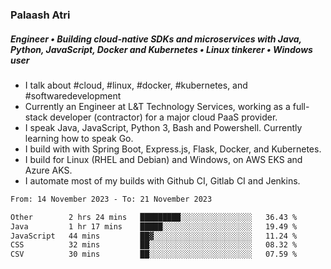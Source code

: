 ### Palaash Atri

##### Engineer • Building cloud-native SDKs and microservices with Java, Python, JavaScript, Docker and Kubernetes • Linux tinkerer • Windows user

- I talk about #cloud, #linux, #docker, #kubernetes, and #softwaredevelopment
- Currently an Engineer at L&T Technology Services, working as a full-stack developer (contractor) for a major cloud PaaS provider.
- I speak Java, JavaScript, Python 3, Bash and Powershell. Currently learning how to speak Go.
- I build with with Spring Boot, Express.js, Flask, Docker, and Kubernetes.
- I build for Linux (RHEL and Debian) and Windows, on AWS EKS and Azure AKS.
- I automate most of my builds with Github CI, Gitlab CI and Jenkins.

<!--
**palaashatri/palaashatri** is a ✨ _special_ ✨ repository because its `README.md` (this file) appears on your GitHub profile.

Here are some ideas to get you started:

- 🔭 I’m currently working on ...
- 🌱 I’m currently learning ...
- 👯 I’m looking to collaborate on ...
- 🤔 I’m looking for help with ...
- 💬 Ask me about ...
- 📫 How to reach me: ...
- 😄 Pronouns: ...
- ⚡ Fun fact: ...
-->

<!--START_SECTION:waka-->

```txt
From: 14 November 2023 - To: 21 November 2023

Other        2 hrs 24 mins   █████████░░░░░░░░░░░░░░░░   36.43 %
Java         1 hr 17 mins    █████░░░░░░░░░░░░░░░░░░░░   19.49 %
JavaScript   44 mins         ██▓░░░░░░░░░░░░░░░░░░░░░░   11.24 %
CSS          32 mins         ██░░░░░░░░░░░░░░░░░░░░░░░   08.32 %
CSV          30 mins         ██░░░░░░░░░░░░░░░░░░░░░░░   07.59 %
```

<!--END_SECTION:waka-->
